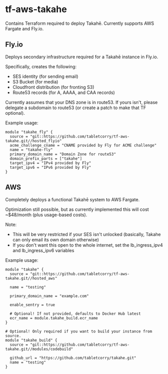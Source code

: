 # tf-aws-takahe

Contains Terraform required to deploy Takahē. Currently supports AWS Fargate and Fly.io.

## Fly.io

Deploys secondary infrastructure required for a Takahē instance in Fly.io.

Specifically, creates the following:
* SES identity (for sending email)
* S3 Bucket (for media)
* Cloudfront distribution (for fronting S3)
* Route53 records (for A, AAAA, and CAA records)

Currently assumes that your DNS zone is in route53. If yours isn't, please delegate a subdomain to route53
(or create a patch to make that TF optional).

Example usage:

```hcl
module "takahe_fly" {
  source = "git::https://github.com/tabletcorry/tf-aws-takahe.git//hosted_flyio"
  acme_challenge_cname = "CNAME provided by Fly for ACME challenge"
  name = "takahe-fly"
  primary_domain_name = "Domain Zone for route53"
  domain_prefix_parts = ["takahe"]
  target_ipv4 = "IPv4 provided by Fly"
  target_ipv6 = "IPv6 provided by Fly"
}
```

## AWS

Completely deploys a functional Takahē system to AWS Fargate.

Optimization still possible, but as currently implemented this will cost ~$48/month (plus usage-based costs).

Note:
* This will be very restricted if your SES isn't unlocked (basically, Takahe can only email its own domain otherwise)
* If you don't want this open to the whole internet, set the lb_ingress_ipv4 and lb_ingress_ipv6 variables

Example usage:

```hcl
module "takahe" {
  source = "git::https://github.com/tabletcorry/tf-aws-takahe.git//hosted_aws"

  name = "testing"

  primary_domain_name = "example.com"

  enable_sentry = true

  # Optional! If not provided, defaults to Docker Hub latest
  ecr_name = module.takahe_build.ecr_name
}

# Optional! Only required if you want to build your instance from source.
module "takahe_build" {
  source = "git::https://github.com/tabletcorry/tf-aws-takahe.git//modules/codebuild"

  github_url = "https://github.com/tabletcorry/takahe.git"
  name = "testing"
}
```